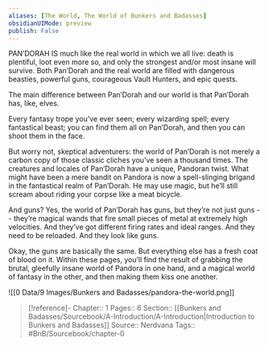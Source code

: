 ```yaml
---
aliases: [The World, The World of Bunkers and Badasses]
obsidianUIMode: preview
publish: False
---
```


PAN’DORAH IS much like the real world in which we all live: death is plentiful, loot even more so, and only the strongest and/or most insane will survive. Both Pan’Dorah and the real world are filled with dangerous beasties, powerful guns, courageous Vault Hunters, and epic quests.

The main difference between Pan’Dorah and our world is that Pan’Dorah has, like, elves.

Every fantasy trope you’ve ever seen; every wizarding spell; every fantastical beast; you can find them all on Pan’Dorah, and then you can shoot them in the face.

But worry not, skeptical adventurers: the world of Pan’Dorah is not merely a carbon copy of those classic cliches you’ve seen a thousand times. The creatures and locales of Pan’Dorah have a unique, Pandoran twist. What might have been a mere bandit on Pandora is now a spell-slinging brigand in the fantastical realm of Pan’Dorah. He may use magic, but he’ll still scream about riding your corpse like a meat bicycle.

And guns? Yes, the world of Pan’Dorah has guns, but they’re not just guns -- they’re magical wands that fire small pieces of metal at extremely high velocities. And they’ve got different firing rates and ideal ranges. And they need to be reloaded. And they look like guns.

Okay, the guns are basically the same. But everything else has a fresh coat of blood on it. Within these pages, you’ll find the result of grabbing the brutal, gleefully insane world of Pandora in one hand, and a magical world of fantasy in the other, and then making them kiss one another.

![[0 Data/9 Images/Bunkers and Badasses/pandora-the-world.png]]

> [!reference]-
> Chapter:: 1
> Pages:: 6
> Section:: [[Bunkers and Badasses/Sourcebook/A-Introduction/A-Introduction|Introduction to Bunkers and Badasses]]
> Source:: Nerdvana
> Tags:: #BnB/Sourcebook/chapter-0